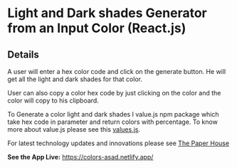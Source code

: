 # Light and Dark shades Generator from an Input Color (React.js)

## Details

A user will enter a hex color code and click on the generate button. He will get all the light and dark shades for that color.

User can also copy a color hex code by just clicking on the color and the color will
copy to his clipboard.

To Generate a color light and dark shades I value.js npm package which take hex code in parameter
and return colors with percentage. To know more about value.js please see this [values.js](https://github.com/noeldelgado/values.js).

For latest technology updates and innovations please see [The Paper House](https://theepaperhouse.com/)

**See the App Live:** https://colors-asad.netlify.app/
